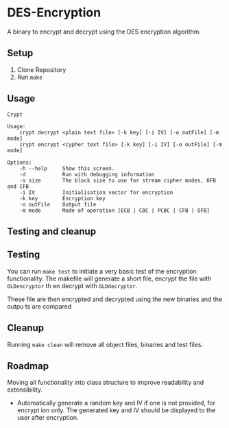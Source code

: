 # DES-Encryption

A binary to encrypt and decrypt using the DES encryption algorithm.

## Setup

1. Clone Repository
2. Run `make`

## Usage

```text
Crypt

Usage:
    crypt decrypt <plain text file> [-k key] [-i IV] [-o outFile] [-m mode]
    crypt encrypt <cypher text file> [-k key] [-i IV] [-o outFile] [-m mode]

Options:
    -h --help     Show this screen.
    -d            Run with debugging information
    -s size       The block size to use for stream cipher modes, OFB and CFB
    -i IV         Initialisation vector for encryption
    -k key        Encryption key
    -o outFile    Output file
    -m mode       Mode of operation [ECB | CBC | PCBC | CFB | OFB]
```

## Testing and cleanup

## Testing

You can run `make test` to initiate a very basic test of the encryption functionality.
The makefile will generate a short file, encrypt the file with `OLDencryptor` th
en decrypt with `OLDdecryptor`.

These file are then encrypted and decrypted using the new binaries and the outpu
ts are compared

## Cleanup

Running `make clean` will remove all object files, binaries and test files.

## Roadmap

Moving all functionality into class structure to improve readability and extensibility.

- Automatically generate a random key and IV if one is not provided, for encrypt
ion only. The generated key and IV should be displayed to the user after encryption.
